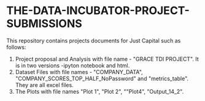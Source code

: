 # THE-DATA-INCUBATOR-PROJECT-SUBMISSIONS
This repository contains projects documents for Just Capital such as follows:
1. Project proposal and Analysis with file name - "GRACE TDI PROJECT". It is in two versions -ipyton notebook and html.
2. Dataset Files with file names - "COMPANY_DATA", "COMPANY_SCORES_TOP_HALF_NoPassword" and "metrics_table". They are all excel files.
3. The Plots with file names "Plot 1", "Plot 2", ""Plot4", "Output_14_2".
